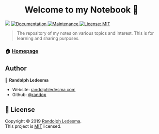 <h1 align="center">Welcome to my Notebook 👋</h1>
<p>
  <img src="https://img.shields.io/badge/version-1.0.0-blue.svg?cacheSeconds=2592000" />
  <a href="https://github.com/randop/Notebook#readme">
    <img alt="Documentation" src="https://img.shields.io/badge/documentation-yes-brightgreen.svg" target="_blank" />
  </a>
  <a href="https://github.com/randop/Notebook/graphs/commit-activity">
    <img alt="Maintenance" src="https://img.shields.io/badge/Maintained%3F-yes-green.svg" target="_blank" />
  </a>
  <a href="https://github.com/randop/Notebook/blob/master/LICENSE">
    <img alt="License: MIT" src="https://img.shields.io/badge/License-MIT-yellow.svg" target="_blank" />
  </a>
</p>

> The repository of my notes on various topics and interest. This is for learning and sharing purposes.

### 🏠 [Homepage](https://github.com/randop/Notebook#readme)

## Author

👤 **Randolph Ledesma**

* Website: [randolphledesma.com](https://randolphledesma.com)
* Github: [@randop](https://github.com/randop)

## 📝 License

Copyright © 2019 [Randolph Ledesma](https://github.com/randop).<br />
This project is [MIT](https://github.com/randop/javascript-projects/blob/master/LICENSE) licensed.